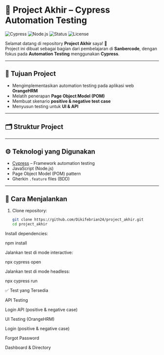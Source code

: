 # 🧪 Project Akhir – Cypress Automation Testing

![Cypress](https://img.shields.io/badge/Tested%20with-Cypress-04C38E?logo=cypress&logoColor=white)
![Node.js](https://img.shields.io/badge/Node.js-18.x-green?logo=node.js)
![Status](https://img.shields.io/badge/Build-Passing-brightgreen)
![License](https://img.shields.io/badge/License-MIT-blue)

Selamat datang di repository **Project Akhir** saya! 🎉  
Project ini dibuat sebagai bagian dari pembelajaran di **Sanbercode**, dengan fokus pada **Automation Testing** menggunakan **Cypress**.

---

## 🎯 Tujuan Project

- Mengimplementasikan automation testing pada aplikasi web **OrangeHRM**
- Melatih penerapan **Page Object Model (POM)**
- Membuat skenario **positive & negative test case**
- Menyusun testing untuk **UI & API**

---

## 🗂️ Struktur Project

---

## ⚙️ Teknologi yang Digunakan

- [Cypress](https://www.cypress.io/) – Framework automation testing
- JavaScript (Node.js)
- Page Object Model (POM) pattern
- Gherkin `.feature` files (BDD)

---

## 🚀 Cara Menjalankan

1. Clone repository:
   ```bash
   git clone https://github.com/Dikifebrian24/project_akhir.git
   cd project_akhir
   ```

Install dependencies:

npm install

Jalankan test di mode interactive:

npx cypress open

Jalankan test di mode headless:

npx cypress run

✅ Test yang Tersedia

API Testing

Login API (positive & negative case)

UI Testing (OrangeHRM)

Login (positive & negative case)

Forgot Password

Dashboard & Directory

